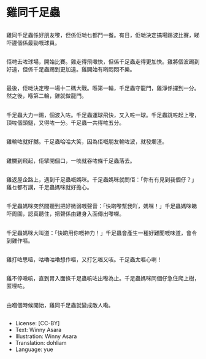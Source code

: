 # 雞同千足蟲

##
雞同千足蟲係好朋友嚟，但係佢哋乜都鬥一餐。有日，佢哋決定搞場踢波比賽，睇吓邊個係最勁嘅球員。

##
佢哋去咗球場，開始比賽。雞走得飛噉快，但係千足蟲走得更加快。雞將個波踢到好遠，但係千足蟲踢到更加遠。雞開始有啲悶悶不樂。

##
最後，佢哋決定嚟一場十二碼大戰。喺第一輪，千足蟲守龍門，雞淨係攞到一分。然之後，喺第二輪，雞就做龍門。

##
千足蟲大力一踢，個波入咗。千足蟲運球飛快，又入咗一球。千足蟲跳咗起上嚟，頂咗個頭鎚，又得咗一分。千足蟲一共得咗五分。

##
雞輸咗就好嬲。千足蟲哈哈大笑，因為佢嘅朋友輸咗波，就發爛渣。

##
雞嬲到飛起，佢擘開個口，一啖就吞咗條千足蟲落去。

##
雞返屋企路上，遇到千足蟲嘅媽咪。千足蟲媽咪就問佢：「你有冇見到我個仔？」雞乜都冇講，千足蟲媽咪就好擔心。

##
千足蟲媽咪突然間聽到把好微弱嘅聲音：「快啲嚟幫我吖，媽咪！」千足蟲媽咪睇吓周圍，認真聽住，把聲係由雞身入面傳出嚟㗎。

##
千足蟲媽咪大叫道：「快啲用你嘅神力！」千足蟲會產生一種好難聞嘅味道，會令到雞作嘔。

##
雞打咗思噎，咕嚕咕嚕想作嘔，又打乞嗤又咳。千足蟲太嘔心喇！

##
雞不停噉咳，直到胃入面條千足蟲咳咗出嚟為止。千足蟲媽咪同個仔急住爬上樹，匿埋咗。

##
由嗰個時候開始，雞同千足蟲就變成敵人嘞。

##
* License: [CC-BY]
* Text: Winny Asara
* Illustration: Winny Asara
* Translation: dohliam
* Language: yue
